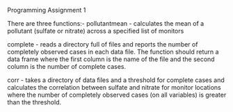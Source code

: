 Programming Assignment 1 

There are three functions:-
pollutantmean - calculates the mean of a pollutant (sulfate or nitrate) across a specified list of monitors

complete      - reads a directory full of files and reports the number of completely observed cases in each data file. 
                The function should return a data frame where the first column is the name of the file and the second 
                column is the number of complete cases.

corr          - takes a directory of data files and a threshold for complete cases and calculates the correlation between 
                sulfate and nitrate for monitor locations where the number of completely observed cases (on all variables) 
                is greater than the threshold.
       
